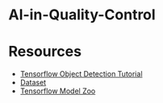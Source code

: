# AI-in-Quality-Control

# Resources
* [Tensorflow Object Detection Tutorial](https://tensorflow-object-detection-api-tutorial.readthedocs.io/en/latest/)
* [Dataset](https://www.kaggle.com/code/jiaowoguanren/face-mask-detection-tensorflow-cnn-resmlp/data)
* [Tensorflow Model Zoo](https://github.com/tensorflow/models/blob/master/research/object_detection/g3doc/tf2_detection_zoo.md)

